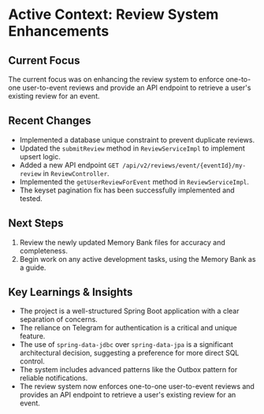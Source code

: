 # Active Context: Review System Enhancements

## Current Focus

The current focus was on enhancing the review system to enforce one-to-one user-to-event reviews and provide an API endpoint to retrieve a user's existing review for an event.

## Recent Changes

*   Implemented a database unique constraint to prevent duplicate reviews.
*   Updated the `submitReview` method in `ReviewServiceImpl` to implement upsert logic.
*   Added a new API endpoint `GET /api/v2/reviews/event/{eventId}/my-review` in `ReviewController`.
*   Implemented the `getUserReviewForEvent` method in `ReviewServiceImpl`.
*   The keyset pagination fix has been successfully implemented and tested.

## Next Steps

1.  Review the newly updated Memory Bank files for accuracy and completeness.
2.  Begin work on any active development tasks, using the Memory Bank as a guide.

## Key Learnings & Insights

*   The project is a well-structured Spring Boot application with a clear separation of concerns.
*   The reliance on Telegram for authentication is a critical and unique feature.
*   The use of `spring-data-jdbc` over `spring-data-jpa` is a significant architectural decision, suggesting a preference for more direct SQL control.
*   The system includes advanced patterns like the Outbox pattern for reliable notifications.
*   The review system now enforces one-to-one user-to-event reviews and provides an API endpoint to retrieve a user's existing review for an event.
